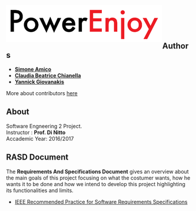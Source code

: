 
# <img src="/RASD/Images/logoPowerEnjoy.png" align="left" height="100px" /></br></br>


## Authors
* **[Simone Amico](https://github.com/simoamico94)** 
* **[Claudia Beatrice Chianella](https://github.com/clauchian)**
* **[Yannick Giovanakis](https://github.com/yangi92)**

More about contributors [here](https://github.com/yangi92/SE2_PowerEnJoy/graphs/contributors)

## About
Software Engneering 2 Project.</br>
Instructor : **Prof. Di Nitto**</br>
Accademic Year: 2016/2017

## RASD Document
The **Requirements And Specifications Document** gives an overview about the main goals of this project focusing on what the costumer wants, how he wants it to be done and how we intend to develop this project highlighting its functionalities and limits. </br>
* [IEEE Recommended Practice for Software Requirements Specifications](http://www.math.uaa.alaska.edu/~afkjm/cs401/IEEE830.pdf)


